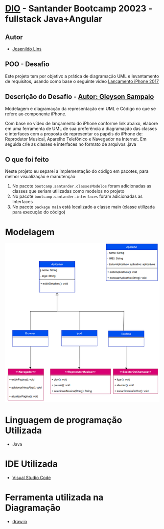 
# [DIO](https://web.dio.me/track/santander-bootcamp-2023-fullstack-java-angular) - Santander Bootcamp 20023 - fullstack Java+Angular

## Autor

- [Josenildo Lins](https://github.com/josenildolins)

## POO - Desafio

Este projeto tem por objetivo a prática de diagramação UML e levantamento de requisitos, usando como base o seguinte video [Lançamento iPhone 2017](https://www.youtube.com/watch?v=9ou608QQRq8)

## Descrição do Desafio - [Autor: Gleyson Sampaio](https://github.com/digitalinnovationone/trilha-java-basico/tree/main/desafios/controle-fluxo)

Modelagem e diagramação da representação em UML e Código no que se refere ao componente iPhone.

Com base no vídeo de lançamento do iPhone conforme link abaixo, elabore em uma ferramenta de UML de sua preferência a diagramação das classes e interfaces com a proposta de representar os papéis do iPhone de: Reprodutor Musical, Aparelho Telefônico e Navegador na Internet. Em seguida crie as classes e interfaces no formato de arquivos .java

## O que foi feito

Neste projeto eu separei a implementação do código em pacotes, para melhor visualização e manutenção

1. No pacote `bootcamp.santander.classesModelos` foram adicionadas as classes que seriam utilizadas como modelos no projeto
2. No pacote `bootcamp.santander.interfaces` foram adicionadas as Interfaces
3. No pacote `package main` está localizado a classe main (classe utilizada para execução do código)

# Modelagem

![Modelagem_desafio_projeto_poo](image.png)

# Linguagem de programação Utilizada

- Java

# IDE Utilizada

- [Visual Studio Code](https://code.visualstudio.com/Download)

# Ferramenta utilizada na Diagramação

- [draw.io](https://www.drawio.com/)
